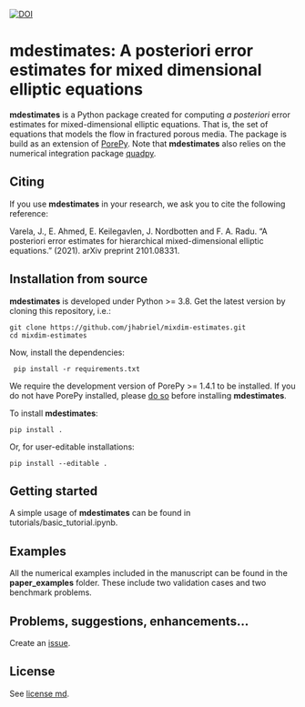 [![DOI](https://zenodo.org/badge/253091118.svg)](https://zenodo.org/badge/latestdoi/253091118)


# mdestimates: A posteriori error estimates for mixed dimensional elliptic equations

**mdestimates** is a Python package created for computing *a posteriori* error estimates for mixed-dimensional elliptic equations. That is, the set of equations that models the flow in fractured porous media. The package is build as an extension of [PorePy](https://github.com/pmgbergen/porepy). Note that **mdestimates** also relies on the numerical integration package [quadpy](https://github.com/nschloe/quadpy).

## Citing

If you use **mdestimates** in your research, we ask you to cite the following reference:

Varela, J., E. Ahmed, E. Keilegavlen, J. Nordbotten and F. A. Radu. “A posteriori error estimates for hierarchical mixed-dimensional elliptic equations.” (2021). arXiv preprint 2101.08331. 

## Installation from source

**mdestimates** is developed under Python >= 3.8. Get the latest version by cloning this repository, i.e.:

    git clone https://github.com/jhabriel/mixdim-estimates.git
    cd mixdim-estimates
  
Now, install the dependencies:
 
     pip install -r requirements.txt
     
We require the development version of PorePy >= 1.4.1 to be installed. If you do not have PorePy installed, please [do so](https://github.com/pmgbergen/porepy/blob/develop/Install.md) before installing **mdestimates**.
 
To install **mdestimates**:

    pip install .

Or, for user-editable installations:

    pip install --editable .

## Getting started

A simple usage of **mdestimates** can be found in tutorials/basic_tutorial.ipynb.

## Examples

All the numerical examples included in the manuscript can be found in the **paper_examples** folder. These include two validation cases and two benchmark problems.

## Problems, suggestions, enhancements...
Create an [issue](https://github.com/jhabriel/mixdim-estimates).

## License
See [license md](./LICENSE.md).
